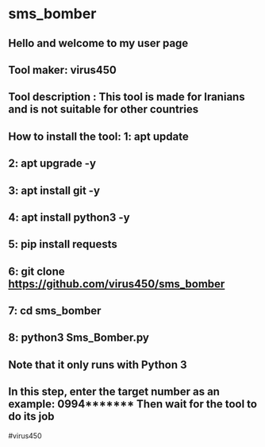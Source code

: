 # sms_bomber
Hello and welcome to my user page
-----------------------------
Tool maker: virus450
-----------------------------
Tool description : This tool is made for Iranians and is not suitable for other 
countries
-----------------------------
How to install the tool:
1: apt update
-----------------------------
2: apt upgrade -y
-----------------------------
3: apt install git -y
-----------------------------
4: apt install python3 -y
-----------------------------
5: pip install requests
-----------------------------
6: git clone https://github.com/virus450/sms_bomber
-----------------------------
7: cd sms_bomber
-----------------------------
8: python3 Sms_Bomber.py
-----------------------------
Note that it only runs with Python 3
-----------------------------
In this step, enter the target number as an example: 0994*******
Then wait for the tool to do its job
-----------------------------
#virus450
